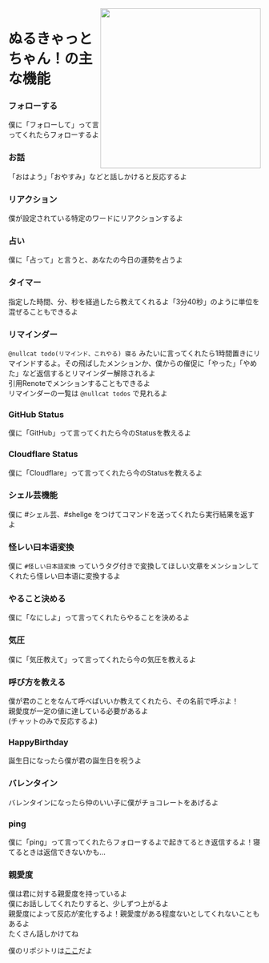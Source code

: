 <img src="https://usercontent.misskey.online/xb4786y7/235f8ff2-1e18-4f84-8ee2-80490eacc3a6.png" align="right" height="320px"/>

# ぬるきゃっとちゃん！の主な機能

### フォローする
僕に「フォローして」って言ってくれたらフォローするよ

### お話
「おはよう」「おやすみ」などと話しかけると反応するよ

### リアクション
僕が設定されている特定のワードにリアクションするよ

### 占い
僕に「占って」と言うと、あなたの今日の運勢を占うよ

### タイマー
指定した時間、分、秒を経過したら教えてくれるよ「3分40秒」のように単位を混ぜることもできるよ

### リマインダー
`@nullcat todo(リマインド、これやる) 寝る` みたいに言ってくれたら1時間置きにリマインドするよ。その飛ばしたメンションか、僕からの催促に「やった」「やめた」など返信するとリマインダー解除されるよ<br>
引用Renoteでメンションすることもできるよ<br>
リマインダーの一覧は `@nullcat todos` で見れるよ

### GitHub Status
僕に「GitHub」って言ってくれたら今のStatusを教えるよ

### Cloudflare Status
僕に「Cloudflare」って言ってくれたら今のStatusを教えるよ

### シェル芸機能
僕に #シェル芸、#shellge をつけてコマンドを送ってくれたら実行結果を返すよ

### 怪レい曰本语変換
僕に `#怪しい日本語変換` っていうタグ付きで変換してほしい文章をメンションしてくれたら怪レい曰本语に変換するよ

### やること決める
僕に「なにしよ」って言ってくれたらやることを決めるよ

### 気圧
僕に「気圧教えて」って言ってくれたら今の気圧を教えるよ

### 呼び方を教える
僕が君のことをなんて呼べばいいか教えてくれたら、その名前で呼ぶよ！<br>
親愛度が一定の値に達している必要があるよ<br>
(チャットのみで反応するよ)

### HappyBirthday
誕生日になったら僕が君の誕生日を祝うよ

### バレンタイン
バレンタインになったら仲のいい子に僕がチョコレートをあげるよ

### ping
僕に「ping」って言ってくれたらフォローするよで起きてるとき返信するよ！寝てるときは返信できないかも...

### 親愛度
僕は君に対する親愛度を持っているよ<br>
僕にお話ししてくれたりすると、少しずつ上がるよ<br>
親愛度によって反応が変化するよ！親愛度がある程度ないとしてくれないこともあるよ<br>
たくさん話しかけてね


僕のリポジトリは[ここ](https://github.com/nullnyat/NullcatChan)だよ
